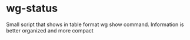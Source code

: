 # wg-status
Small script that shows in table format wg show command. Information is better organized and more compact
